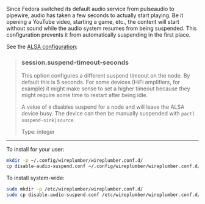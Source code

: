 Since Fedora switched its default audio service from pulseaudio to pipewire, audio has taken a few seconds to actually start playing. Be it opening a YouTube video, starting a game, etc., the content will start without sound while the audio system resumes from being suspended. This configuration prevents it from automatically suspending in the first place.

See the [ALSA configuration](https://pipewire.pages.freedesktop.org/wireplumber/daemon/configuration/alsa.html#alsa-configuration):

> ### session.suspend-timeout-seconds
>
> This option configures a different suspend timeout on the node. By default this is 5 seconds. For some devices (HiFi amplifiers, for example) it might make sense to set a higher timeout because they might require some time to restart after being idle.
>
> A value of `0` disables suspend for a node and will leave the ALSA device busy. The device can then be manually suspended with `pactl suspend-sink|source`.
> 
> Type: integer

<hr />

To install for your user:
```bash
mkdir -p ~/.config/wireplumber/wireplumber.conf.d/
cp disable-audio-suspend.conf ~/.config/wireplumber/wireplumber.conf.d/
```

To install system-wide:
```bash
sudo mkdir -p /etc/wireplumber/wireplumber.conf.d/
sudo cp disable-audio-suspend.conf /etc/wireplumber/wireplumber.conf.d/
```


